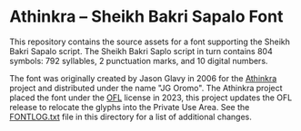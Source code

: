 # Athinkra – Sheikh Bakri Sapalo Font

This repository contains the source assets for a font supporting the Sheikh Bakri Sapalo script.
The Sheikh Bakri Saplo script in turn contains 804 symbols: 792 syllables, 2 punctuation marks, 
and 10 digital numbers.

The font was originally created by Jason Glavy in 2006 for the [Athinkra](https://www.athinkra.com/) project and distributed
under the name "JG Oromo".  The Athinkra project placed the font under the [OFL](https://scripts.sil.org/OFL) license in 2023,
this project updates the OFL release to relocate the glyphs into the Private Use Area.  See the [FONTLOG.txt](FONTLOG.txt)
file in this directory for a list of additional changes.

